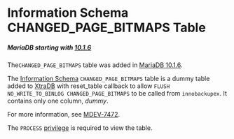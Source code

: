 # Information Schema CHANGED_PAGE_BITMAPS Table

##### MariaDB starting with [10.1.6](/kb/en/mariadb-1016-release-notes/)

The`CHANGED_PAGE_BITMAPS` table was added in [MariaDB 10.1.6](/kb/en/mariadb-1016-release-notes/).

The [Information Schema](/kb/en/information_schema/) `CHANGED_PAGE_BITMAPS` table is a dummy table added to [XtraDB](/kb/en/xtradb/) with reset_table callback to allow `FLUSH NO_WRITE_TO_BINLOG CHANGED_PAGE_BITMAPS` to be called from `innobackupex`. It contains only one column, <em>dummy</em>.

For more information, see [MDEV-7472](https://jira.mariadb.org/browse/MDEV-7472).

The `PROCESS` [privilege](/sql-statements-structure/sql-statements/account-management-sql-commands/grant/) is required to view the table.